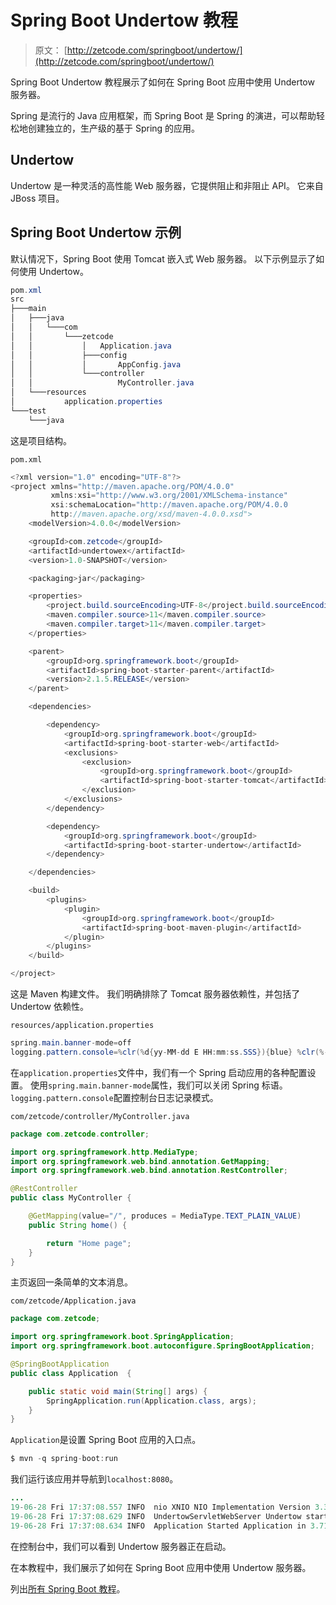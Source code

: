 # Spring Boot Undertow 教程

> 原文： [http://zetcode.com/springboot/undertow/](http://zetcode.com/springboot/undertow/)

Spring Boot Undertow 教程展示了如何在 Spring Boot 应用中使用 Undertow 服务器。

Spring 是流行的 Java 应用框架，而 Spring Boot 是 Spring 的演进，可以帮助轻松地创建独立的，生产级的基于 Spring 的应用。

## Undertow

Undertow 是一种灵活的高性能 Web 服务器，它提供阻止和非阻止 API。 它来自 JBoss 项目。

## Spring Boot Undertow 示例

默认情况下，Spring Boot 使用 Tomcat 嵌入式 Web 服务器。 以下示例显示了如何使用 Undertow。

```java
pom.xml
src
├───main
│   ├───java
│   │   └───com
│   │       └───zetcode
│   │           │   Application.java
│   │           ├───config
│   │           │       AppConfig.java
│   │           └───controller
│   │                   MyController.java
│   └───resources
│           application.properties
└───test
    └───java

```

这是项目结构。

`pom.xml`

```java
<?xml version="1.0" encoding="UTF-8"?>
<project xmlns="http://maven.apache.org/POM/4.0.0"
         xmlns:xsi="http://www.w3.org/2001/XMLSchema-instance"
         xsi:schemaLocation="http://maven.apache.org/POM/4.0.0
         http://maven.apache.org/xsd/maven-4.0.0.xsd">
    <modelVersion>4.0.0</modelVersion>

    <groupId>com.zetcode</groupId>
    <artifactId>undertowex</artifactId>
    <version>1.0-SNAPSHOT</version>

    <packaging>jar</packaging>

    <properties>
        <project.build.sourceEncoding>UTF-8</project.build.sourceEncoding>
        <maven.compiler.source>11</maven.compiler.source>
        <maven.compiler.target>11</maven.compiler.target>
    </properties>

    <parent>
        <groupId>org.springframework.boot</groupId>
        <artifactId>spring-boot-starter-parent</artifactId>
        <version>2.1.5.RELEASE</version>
    </parent>

    <dependencies>

        <dependency>
            <groupId>org.springframework.boot</groupId>
            <artifactId>spring-boot-starter-web</artifactId>
            <exclusions>
                <exclusion>
                    <groupId>org.springframework.boot</groupId>
                    <artifactId>spring-boot-starter-tomcat</artifactId>
                </exclusion>
            </exclusions>
        </dependency>

        <dependency>
            <groupId>org.springframework.boot</groupId>
            <artifactId>spring-boot-starter-undertow</artifactId>
        </dependency>

    </dependencies>

    <build>
        <plugins>
            <plugin>
                <groupId>org.springframework.boot</groupId>
                <artifactId>spring-boot-maven-plugin</artifactId>
            </plugin>
        </plugins>
    </build>

</project>

```

这是 Maven 构建文件。 我们明确排除了 Tomcat 服务器依赖性，并包括了 Undertow 依赖性。

`resources/application.properties`

```java
spring.main.banner-mode=off
logging.pattern.console=%clr(%d{yy-MM-dd E HH:mm:ss.SSS}){blue} %clr(%-5p) %clr(%logger{0}){blue} %clr(%m){faint}%n

```

在`application.properties`文件中，我们有一个 Spring 启动应用的各种配置设置。 使用`spring.main.banner-mode`属性，我们可以关闭 Spring 标语。 `logging.pattern.console`配置控制台日志记录模式。

`com/zetcode/controller/MyController.java`

```java
package com.zetcode.controller;

import org.springframework.http.MediaType;
import org.springframework.web.bind.annotation.GetMapping;
import org.springframework.web.bind.annotation.RestController;

@RestController
public class MyController {

    @GetMapping(value="/", produces = MediaType.TEXT_PLAIN_VALUE)
    public String home() {

        return "Home page";
    }
}

```

主页返回一条简单的文本消息。

`com/zetcode/Application.java`

```java
package com.zetcode;

import org.springframework.boot.SpringApplication;
import org.springframework.boot.autoconfigure.SpringBootApplication;

@SpringBootApplication
public class Application  {

    public static void main(String[] args) {
        SpringApplication.run(Application.class, args);
    }
}

```

`Application`是设置 Spring Boot 应用的入口点。

```java
$ mvn -q spring-boot:run

```

我们运行该应用并导航到`localhost:8080`。

```java
...
19-06-28 Fri 17:37:08.557 INFO  nio XNIO NIO Implementation Version 3.3.8.Final
19-06-28 Fri 17:37:08.629 INFO  UndertowServletWebServer Undertow started on port(s) 8080 (http) with context path ''
19-06-28 Fri 17:37:08.634 INFO  Application Started Application in 3.716 seconds (JVM running for 4.352)    

```

在控制台中，我们可以看到 Undertow 服务器正在启动。

在本教程中，我们展示了如何在 Spring Boot 应用中使用 Undertow 服务器。

列出[所有 Spring Boot 教程](/all/#springboot)。